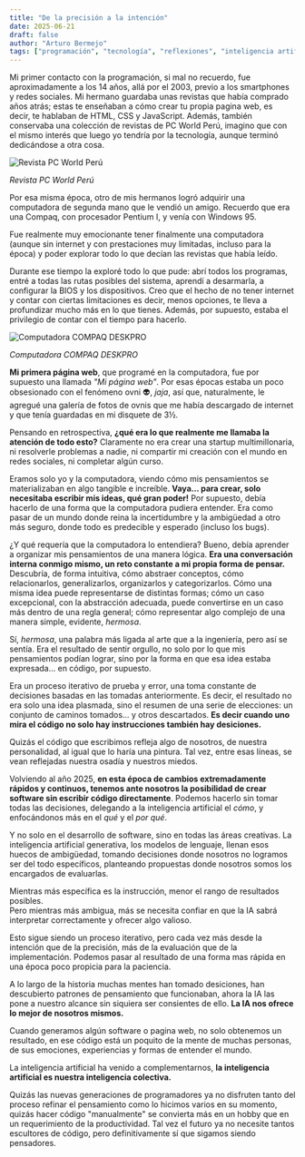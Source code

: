 ```yaml
---
title: "De la precisión a la intención"
date: 2025-06-21
draft: false
author: "Arturo Bermejo"
tags: ["programación", "tecnología", "reflexiones", "inteligencia artificial"]
---
```


Mi primer contacto con la programación, si mal no recuerdo, fue aproximadamente a los 14 años, allá por el 2003, previo a los smartphones y redes sociales. Mi hermano guardaba unas revistas que había comprado años atrás; estas te enseñaban a cómo crear tu propia pagina web, es decir, te hablaban de HTML, CSS y JavaScript. Además, también conservaba una colección de revistas de PC World Perú, imagino que con el mismo interés que luego yo tendría por la tecnología, aunque terminó dedicándose a otra cosa.

![Revista PC World Perú](/images/pc-world-revista.png)

*Revista PC World Perú*

Por esa misma época, otro de mis hermanos logró adquirir una computadora de segunda mano que le vendió un amigo. Recuerdo que era una Compaq, con procesador Pentium I, y venía con Windows 95.

Fue realmente muy emocionante tener finalmente una computadora (aunque sin internet y con prestaciones muy limitadas, incluso para la época) y poder explorar todo lo que decían las revistas que había leído.

Durante ese tiempo la exploré todo lo que pude: abrí todos los programas, entré a todas las rutas posibles del sistema, aprendí a desarmarla, a configurar la BIOS y los dispositivos. Creo que el hecho de no tener internet y contar con ciertas limitaciones es decir, menos opciones, te lleva a profundizar mucho más en lo que tienes. Además, por supuesto, estaba el privilegio de contar con el tiempo para hacerlo.

![Computadora COMPAQ DESKPRO](/images/compaq-deskpro.jpeg)

*Computadora COMPAQ DESKPRO*

**Mi primera página web**, que programé en la computadora, fue por supuesto una llamada *"Mi página web"*. Por esas épocas estaba un poco obsesionado con el fenómeno ovni 👽, *jaja*, así que, naturalmente, le agregué una galería de fotos de ovnis que me había descargado de internet y que tenía guardadas en mi disquete de 3½.

Pensando en retrospectiva, **¿qué era lo que realmente me llamaba la atención de todo esto?** Claramente no era crear una startup multimillonaria, ni resolverle problemas a nadie, ni compartir mi creación con el mundo en redes sociales, ni completar algún curso.

Eramos solo yo y la computadora, viendo cómo mis pensamientos se materializaban en algo tangible e increíble. **Vaya… para crear, solo necesitaba escribir mis ideas, qué gran poder!** Por supuesto, debía hacerlo de una forma que la computadora pudiera entender. Era como pasar de un mundo donde reina la incertidumbre y la ambigüedad a otro más seguro, donde todo es predecible y esperado (incluso los bugs).

¿Y qué requería que la computadora lo entendiera? Bueno, debía aprender a organizar mis pensamientos de una manera lógica. **Era una conversación interna conmigo mismo, un reto constante a mi propia forma de pensar.** Descubría, de forma intuitiva, cómo abstraer conceptos, cómo relacionarlos, generalizarlos, organizarlos y categorizarlos. Cómo una misma idea puede representarse de distintas formas; cómo un caso excepcional, con la abstracción adecuada, puede convertirse en un caso más dentro de una regla general; cómo representar algo complejo de una manera simple, evidente, *hermosa*.

Sí, *hermosa*, una palabra más ligada al arte que a la ingeniería, pero así se sentía. Era el resultado de sentir orgullo, no solo por lo que mis pensamientos podían lograr, sino por la forma en que esa idea estaba expresada… en código, por supuesto.

Era un proceso iterativo de prueba y error, una toma constante de decisiones basadas en las tomadas anteriormente. Es decir, el resultado no era solo una idea plasmada, sino el resumen de una serie de elecciones: un conjunto de caminos tomados… y otros descartados. **Es decir cuando uno mira el código no solo hay instrucciones también hay desiciones.**

Quizás el código que escribimos refleja algo de nosotros, de nuestra personalidad, al igual que lo haría una pintura. Tal vez, entre esas líneas, se vean reflejadas nuestra osadía y nuestros miedos.

Volviendo al año 2025, **en esta época de cambios extremadamente rápidos y continuos, tenemos ante nosotros la posibilidad de crear software sin escribir código directamente**. Podemos hacerlo sin tomar todas las decisiones, delegando a la inteligencia artificial el *cómo*, y enfocándonos más en el *qué* y el *por qué*.

Y no solo en el desarrollo de software, sino en todas las áreas creativas. La inteligencia artificial generativa, los modelos de lenguaje, llenan esos huecos de ambigüedad, tomando decisiones donde nosotros no logramos ser del todo específicos, planteando propuestas donde nosotros somos los encargados de evaluarlas.

Mientras más específica es la instrucción, menor el rango de resultados posibles.  
Pero mientras más ambigua, más se necesita confiar en que la IA sabrá interpretar correctamente y ofrecer algo valioso.

Esto sigue siendo un proceso iterativo, pero cada vez más desde la intención que de la precisión, más de la evaluación que de la implementación. Podemos pasar al resultado de una forma mas rápida en una época poco propicia para la paciencia.

A lo largo de la historia muchas mentes han tomado desiciones, han descubierto patrones de pensamiento que funcionaban, ahora la IA las pone a nuestro alcance sin siquiera ser consientes de ello. **La IA nos ofrece lo mejor de nosotros mismos.**

Cuando generamos algún software o pagina web, no solo obtenemos un resultado, en ese código está un poquito de la mente de muchas personas, de sus emociones, experiencias y formas de entender el mundo.

La inteligencia artificial ha venido a complementarnos, **la inteligencia artificial es nuestra inteligencia colectiva.**

Quizás las nuevas generaciones de programadores ya no disfruten tanto del proceso refinar el pensamiento como lo hicimos varios en su momento, quizás hacer código "manualmente" se convierta más en un hobby que en un requerimiento de la productividad. Tal vez el futuro ya no necesite tantos escultores de código, pero definitivamente sí que sigamos siendo pensadores.

